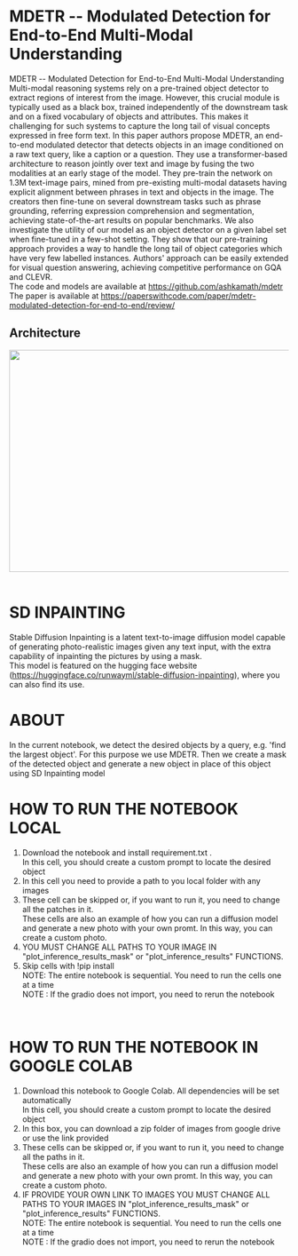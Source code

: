 # MDETR -- Modulated Detection for End-to-End Multi-Modal Understanding
MDETR -- Modulated Detection for End-to-End Multi-Modal Understanding
Multi-modal reasoning systems rely on a pre-trained object detector to extract regions of interest from the image. However, this crucial module is typically used as a black box, trained independently of the downstream task and on a fixed vocabulary of objects and attributes. This makes it challenging for such systems to capture the long tail of visual concepts expressed in free form text. In this paper authors propose MDETR, an end-to-end modulated detector that detects objects in an image conditioned on a raw text query, like a caption or a question. They use a transformer-based architecture to reason jointly over text and image by fusing the two modalities at an early stage of the model. They pre-train the network on 1.3M text-image pairs, mined from pre-existing multi-modal datasets having explicit alignment between phrases in text and objects in the image. The creators then fine-tune on several downstream tasks such as phrase grounding, referring expression comprehension and segmentation, achieving state-of-the-art results on popular benchmarks. We also investigate the utility of our model as an object detector on a given label set when fine-tuned in a few-shot setting. They show that our pre-training approach provides a way to handle the long tail of object categories which have very few labelled instances. Authors' approach can be easily extended for visual question answering, achieving competitive performance on GQA and CLEVR.<br> 
The code and models are available at https://github.com/ashkamath/mdetr <br>
The paper is available at https://paperswithcode.com/paper/mdetr-modulated-detection-for-end-to-end/review/ <br>
## Architecture
<div align="center">
  <img src="https://production-media.paperswithcode.com/methods/Screen_Shot_2021-08-11_at_10.03.50_AM.png" width="1200" height="400"/>
</div> <br>

# SD INPAINTING
Stable Diffusion Inpainting is a latent text-to-image diffusion model capable of generating photo-realistic images given any text input, with the extra capability of inpainting the pictures by using a mask.<br>
This model is featured on the hugging face website (https://huggingface.co/runwayml/stable-diffusion-inpainting), where you can also find its use.<br>

# ABOUT
In the current notebook, we detect the desired objects by a query, e.g. 'find the largest object'. For this purpose we use MDETR. Then we create a mask of the detected object and generate a new object in place of this object using SD Inpainting model<br>

# HOW TO RUN THE NOTEBOOK LOCAL
1. Download the notebook and install requirement.txt . <br>
In this cell, you should create a custom prompt to locate the desired object <br>
2. In this cell you need to provide a path to you local folder with any images <br>
3. These cell can be skipped or, if you want to run it, you need to change all the patches in it. <br>
These cells are also an example of how you can run a diffusion model and generate a new photo with your own promt. In this way, you can create a custom photo.<br>
4. YOU MUST CHANGE ALL PATHS TO YOUR IMAGE IN  "plot_inference_results_mask" or "plot_inference_results" FUNCTIONS. <br>
5. Skip cells with !pip install <br>
NOTE: The entire notebook is sequential. You need to run the cells one at a time <br>
NOTE : If the gradio does not import, you need to rerun the notebook <br>
<br>

# HOW TO RUN THE NOTEBOOK IN GOOGLE COLAB
1. Download this notebook to Google Colab. All dependencies will be set automatically <br>
In this cell, you should create a custom prompt to locate the desired object <br>
2. In this box, you can download a zip folder of images from google drive or use the link provided <br>
3. These cells can be skipped or, if you want to run it, you need to change all the paths in it.<br>
These cells are also an example of how you can run a diffusion model and generate a new photo with your own promt. In this way, you can create a custom photo.<br>
4. IF PROVIDE YOUR OWN LINK TO IMAGES YOU MUST CHANGE ALL PATHS TO YOUR IMAGES IN  "plot_inference_results_mask" or "plot_inference_results" FUNCTIONS. <br>
NOTE: The entire notebook is sequential. You need to run the cells one at a time <br>
NOTE : If the gradio does not import, you need to rerun the notebook <br>
